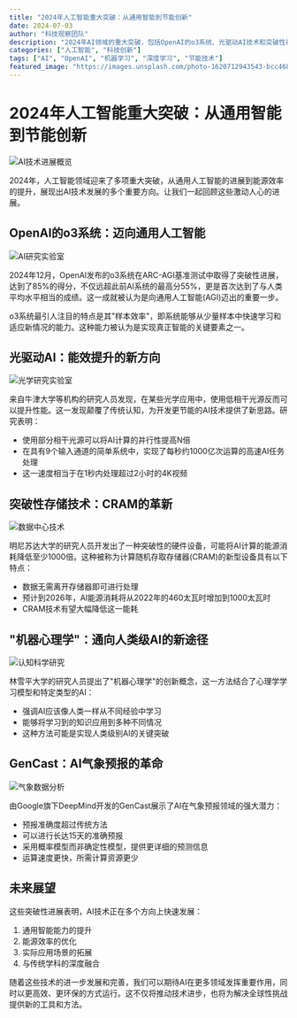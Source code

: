 ```yaml
---
title: "2024年人工智能重大突破：从通用智能到节能创新"
date: 2024-07-03
author: "科技观察团队"
description: "2024年AI领域的重大突破，包括OpenAI的o3系统、光驱动AI技术和突破性存储技术等创新发展"
categories: ["人工智能", "科技创新"]
tags: ["AI", "OpenAI", "机器学习", "深度学习", "节能技术"]
featured_image: "https://images.unsplash.com/photo-1620712943543-bcc4680e7485"
---
```


# 2024年人工智能重大突破：从通用智能到节能创新

![AI技术进展概览](https://images.unsplash.com/photo-1620712943543-bcc4680e7485)

2024年，人工智能领域迎来了多项重大突破，从通用人工智能的进展到能源效率的提升，展现出AI技术发展的多个重要方向。让我们一起回顾这些激动人心的进展。

## OpenAI的o3系统：迈向通用人工智能

![AI研究实验室](https://images.unsplash.com/photo-1516321318423-f06f85e504b3)

2024年12月，OpenAI发布的o3系统在ARC-AGI基准测试中取得了突破性进展，达到了85%的得分，不仅远超此前AI系统的最高分55%，更是首次达到了与人类平均水平相当的成绩。这一成就被认为是向通用人工智能(AGI)迈出的重要一步。

o3系统最引人注目的特点是其"样本效率"，即系统能够从少量样本中快速学习和适应新情况的能力。这种能力被认为是实现真正智能的关键要素之一。

## 光驱动AI：能效提升的新方向

![光学研究实验室](https://images.unsplash.com/photo-1576086213369-97a306d36557)

来自牛津大学等机构的研究人员发现，在某些光学应用中，使用低相干光源反而可以提升性能。这一发现颠覆了传统认知，为开发更节能的AI技术提供了新思路。研究表明：

- 使用部分相干光源可以将AI计算的并行性提高N倍
- 在具有9个输入通道的简单系统中，实现了每秒约1000亿次运算的高速AI任务处理
- 这一速度相当于在1秒内处理超过2小时的4K视频

## 突破性存储技术：CRAM的革新

![数据中心技术](https://images.unsplash.com/photo-1614728894747-a83421e2b9c9)

明尼苏达大学的研究人员开发出了一种突破性的硬件设备，可能将AI计算的能源消耗降低至少1000倍。这种被称为计算随机存取存储器(CRAM)的新型设备具有以下特点：

- 数据无需离开存储器即可进行处理
- 预计到2026年，AI能源消耗将从2022年的460太瓦时增加到1000太瓦时
- CRAM技术有望大幅降低这一能耗

## "机器心理学"：通向人类级AI的新途径

![认知科学研究](https://images.unsplash.com/photo-1532187863486-abf9dbad1b69)

林雪平大学的研究人员提出了"机器心理学"的创新概念，这一方法结合了心理学学习模型和特定类型的AI：

- 强调AI应该像人类一样从不同经验中学习
- 能够将学习到的知识应用到多种不同情况
- 这种方法可能是实现人类级别AI的关键突破

## GenCast：AI气象预报的革命

![气象数据分析](https://images.unsplash.com/photo-1614935151651-0bea6508db6b)

由Google旗下DeepMind开发的GenCast展示了AI在气象预报领域的强大潜力：

- 预报准确度超过传统方法
- 可以进行长达15天的准确预报
- 采用概率模型而非确定性模型，提供更详细的预测信息
- 运算速度更快，所需计算资源更少

## 未来展望

这些突破性进展表明，AI技术正在多个方向上快速发展：
1. 通用智能能力的提升
2. 能源效率的优化
3. 实际应用场景的拓展
4. 与传统学科的深度融合

随着这些技术的进一步发展和完善，我们可以期待AI在更多领域发挥重要作用，同时以更高效、更环保的方式运行。这不仅将推动技术进步，也将为解决全球性挑战提供新的工具和方法。 